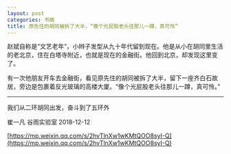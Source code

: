 ```yaml
---
layout: post
categories: 书摘
title: 原先住的胡同被拆了大半，“像个光屁股老头往那儿一蹲，真可怜”
---
```


赵斌自称是“文艺老年”，小辫子发型从九十年代留到现在。他是从小在胡同里生活的老北京，住在白塔寺附近，也就是现在的金融街。他回到北京，却发现这里变了。

有一次他朋友开车去金融街，看见原先住的胡同被拆了大半，留下一座齐白石故居，旁边是包裹着反光玻璃的高楼大厦。“像个光屁股老头往那儿一蹲，真可怜。”

---

我们从二环胡同出发，奋斗到了五环外

崔一凡  谷雨实验室  2018-12-12

[https://mp.weixin.qq.com/s/2hvTlnXw1wKMtQOO8syI-Q](https://mp.weixin.qq.com/s/2hvTlnXw1wKMtQOO8syI-Q)